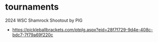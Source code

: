 # tournaments

2024 WSC Shamrock Shootout by PIG

- https://pickleballbrackets.com/ptplg.aspx?eid=28f7f729-9d4e-408c-bdc7-7f79a69f220c

